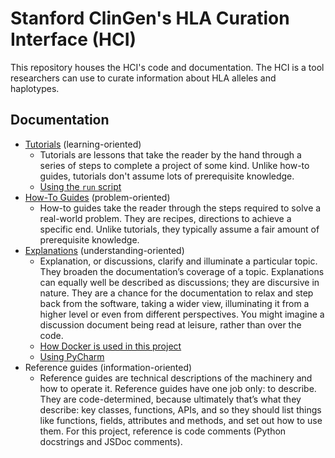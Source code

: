 # Stanford ClinGen's HLA Curation Interface (HCI)

This repository houses the HCI's code and documentation. The HCI is a
tool researchers can use to curate information about HLA alleles and
haplotypes.

## Documentation

- [Tutorials](./doc/tutorial.md) (learning-oriented)
  - Tutorials are lessons that take the reader by the hand through a series of
    steps to complete a project of some kind. Unlike how-to guides, tutorials
    don't assume lots of prerequisite knowledge.
  - [Using the `run` script](./doc/tutorial.md#using-the-run-script)
- [How-To Guides](./doc/howto.md) (problem-oriented)
  - How-to guides take the reader through the steps required to solve a
    real-world problem. They are recipes, directions to achieve a specific end.
    Unlike tutorials, they typically assume a fair amount of prerequisite
    knowledge.
- [Explanations](./doc/explanation.md) (understanding-oriented)
  - Explanation, or discussions, clarify and illuminate a particular topic. They
    broaden the documentation’s coverage of a topic. Explanations can equally
    well be described as discussions; they are discursive in nature. They are a
    chance for the documentation to relax and step back from the software,
    taking a wider view, illuminating it from a higher level or even from
    different perspectives. You might imagine a discussion document being read
    at leisure, rather than over the code.
  - [How Docker is used in this project](./doc/explanation.md#how-docker-is-used-in-this-project)
  - [Using PyCharm](./doc/explanation.md#using-pycharm)
- Reference guides (information-oriented)
  - Reference guides are technical descriptions of the machinery and how to
    operate it. Reference guides have one job only: to describe. They are
    code-determined, because ultimately that’s what they describe: key classes,
    functions, APIs, and so they should list things like functions, fields,
    attributes and methods, and set out how to use them. For this project,
    reference is code comments (Python docstrings and JSDoc comments).